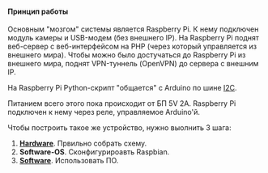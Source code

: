 #### Принцип работы
Основным "мозгом" системы является Raspberry Pi. К нему подключен модуль камеры и USB-модем (без внешнего IP).
На Raspberry Pi поднят веб-сервер с веб-интерфейсом на PHP (через который управляется из внешнего мира). Чтобы можно было достучаться до Raspberry Pi из внешнего мира, поднят VPN-туннель (OpenVPN) до сервера с внешним IP.

На Raspberry Pi Python-скрипт "общается" с Arduino по шине [I2C](https://ru.wikipedia.org/wiki/I%C2%B2C).

Питанием всего этого пока происходит от БП 5V 2A. Raspberry Pi подключен к нему через реле, управляемое Arduino'й.

Чтобы построить такое же устройство, нужно выолнить 3 шага:

1. [**Hardware**](https://github.com/sanygus/smartdev/tree/master/hardware). Првильно собрать схему.
2. **Software-OS**. Сконфигурироавть Raspbian.
3. [**Software**](https://github.com/sanygus/smartdev/tree/master/software). Использовать ПО.
